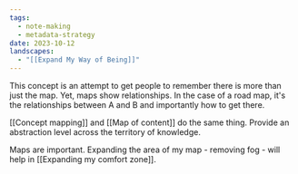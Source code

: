 ```yaml
---
tags:
  - note-making
  - metadata-strategy
date: 2023-10-12
landscapes:
  - "[[Expand My Way of Being]]"
---
```

This concept is an attempt to get people to remember there is more than just the map. Yet, maps show relationships. In the case of a road map, it's the relationships between A and B and importantly how to get there. 

[[Concept mapping]] and [[Map of content]] do the same thing. Provide an abstraction level across the territory of knowledge. 

Maps are important. Expanding the area of my map - removing fog - will help in [[Expanding my comfort zone]].